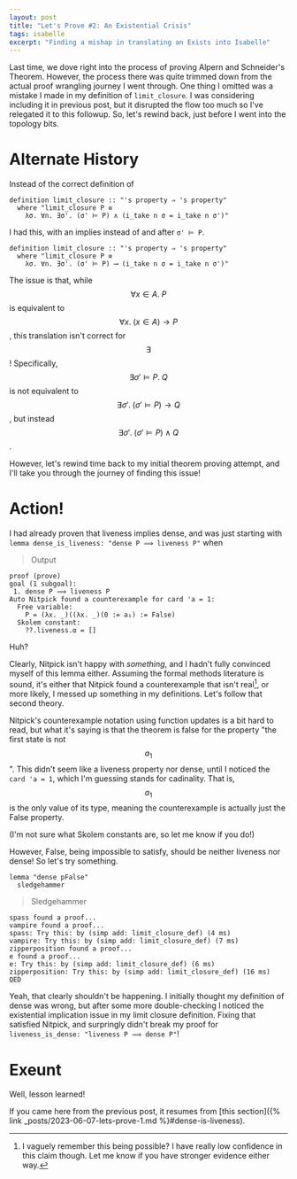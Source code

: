 ```yaml
---
layout: post
title: "Let's Prove #2: An Existential Crisis"
tags: isabelle
excerpt: "Finding a mishap in translating an Exists into Isabelle"
---
```


Last time, we dove right into the process of proving Alpern and Schneider's Theorem.
However, the process there was quite trimmed down from the actual proof wrangling journey I went through.
One thing I omitted was a mistake I made in my definition of `limit_closure`.
I was considering including it in previous post, but it disrupted the flow too much so I've relegated it to this followup.
So, let's rewind back, just before I went into the topology bits.

# Alternate History

Instead of the correct definition of

```isabelle
definition limit_closure :: "'s property ⇒ 's property"
  where "limit_closure P ≡
    λσ. ∀n. ∃σ'. (σ' ⊨ P) ∧ (i_take n σ = i_take n σ')"
```

I had this, with an implies instead of and after `σ' ⊨ P`.

```isabelle
definition limit_closure :: "'s property ⇒ 's property"
  where "limit_closure P ≡
    λσ. ∀n. ∃σ'. (σ' ⊨ P) ⟶ (i_take n σ = i_take n σ')"
```

The issue is that, while $$\forall x \in A.\; P$$ is equivalent to $$\forall x.\; (x \in A) \longrightarrow P$$, this translation isn't correct for $$\exists$$!
Specifically, $$\exists \sigma' \models P.\; Q$$ is not equivalent to $$\exists \sigma'.\; (\sigma' \models P) \longrightarrow Q$$, but instead $$\exists \sigma'.\; (\sigma' \models P) \land Q$$.

However, let's rewind time back to my initial theorem proving attempt, and I'll take you through the journey of finding this issue!

# Action!

I had already proven that liveness implies dense, and was just starting with `lemma dense_is_liveness: "dense P ⟹ liveness P"` when

> Output
```
proof (prove)
goal (1 subgoal):
 1. dense P ⟹ liveness P
Auto Nitpick found a counterexample for card 'a = 1:
  Free variable:
    P = (λx. _)((λx. _)(0 := a₁) := False)
  Skolem constant:
    ??.liveness.α = []
```

Huh?

Clearly, Nitpick isn't happy with _something_, and I hadn't fully convinced myself of this lemma either.
Assuming the formal methods literature is sound, it's either that Nitpick found a counterexample that isn't real[^nitpick-wrong], or more likely, I messed up something in my definitions.
Let's follow that second theory.

[^nitpick-wrong]: I vaguely remember this being possible? I have really low confidence in this claim though. Let me know if you have stronger evidence either way.

Nitpick's counterexample notation using function updates is a bit hard to read, but what it's saying is that the theorem is false for the property "the first state is not $$a_1$$".
This didn't seem like a liveness property nor dense, until I noticed the `card 'a = 1`, which I'm guessing stands for cadinality.
That is, $$a_1$$ is the only value of its type, meaning the counterexample is actually just the False property.

(I'm not sure what Skolem constants are, so let me know if you do!)

However, False, being impossible to satisfy, should be neither liveness nor dense!
So let's try something.

```
lemma "dense pFalse"
  sledgehammer
```

> Sledgehammer
```
spass found a proof...
vampire found a proof...
spass: Try this: by (simp add: limit_closure_def) (4 ms)
vampire: Try this: by (simp add: limit_closure_def) (7 ms)
zipperposition found a proof...
e found a proof...
e: Try this: by (simp add: limit_closure_def) (6 ms)
zipperposition: Try this: by (simp add: limit_closure_def) (16 ms)
QED
```

Yeah, that clearly shouldn't be happening.
I initially thought my definition of dense was wrong, but after some more double-checking I noticed the existential implication issue in my limit closure definition.
Fixing that satisfied Nitpick, and surpringly didn't break my proof for `liveness_is_dense: "liveness P ⟹ dense P"`!

# Exeunt

Well, lesson learned!

If you came here from the previous post, it resumes from [this section]({% link _posts/2023-06-07-lets-prove-1.md %}#dense-is-liveness).
